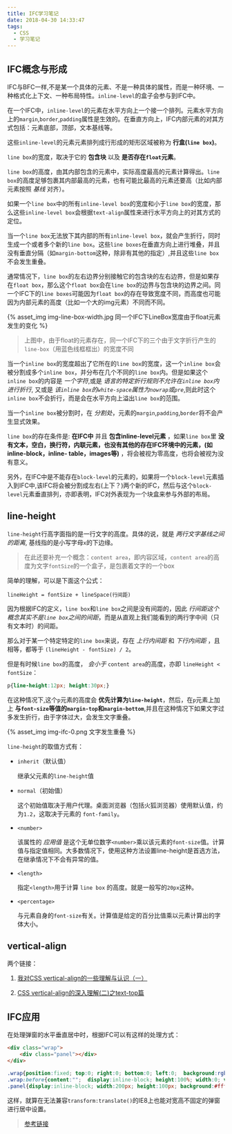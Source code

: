 ```yaml
---
title: IFC学习笔记
date: 2018-04-30 14:33:47
tags:
  - CSS
  - 学习笔记
---
```


## IFC概念与形成

IFC与BFC一样,不是某一个具体的元素、不是一种具体的属性，而是一种环境、一种格式化上下文、一种布局特性。`inline-level`的盒子会参与到IFC中。

在一个IFC中，`inline-level`的元素在水平方向上一个接一个排列。元素水平方向上的`margin`,`border`,`padding`属性是生效的。在垂直方向上，IFC内部元素的对其方式包括：元素底部，顶部，文本基线等。

这些`inline-level`的元素元素排列成行形成的矩形区域被称为 **行盒(`line box`)**。

`line box`的宽度，取决于它的 **包含块** 以及 **是否存在`float`元素**。

`line box`的高度，由其内部包含的元素中，实际高度最高的元素计算得出。`line box`的高度足够包裹其内部最高的元素，也有可能比最高的元素还要高（比如内部元素按照 *基线* 对齐）。

如果一个`line box`中的所有`inline-level box`的宽度和小于`line box`的宽度，那么这些`inline-level box`会根据`text-align`属性来进行水平方向上的对其方式的定位。

当一个`line box`无法放下其内部的所有`inline-level box`，就会产生折行，同时生成一个或者多个新的`line box`。这些`line boxes`在垂直方向上进行堆叠，并且没有垂直分隔（如`margin-bottom`这种，除非有其他的指定）,并且这些`line box`不会发生重叠。

通常情况下，`line box`的左右边界分别接触它的包含块的左右边界，但是如果存在`float box`，那么这个`float box`会在`line box`的边界与包含块的边界之间。同一个IFC下的`line boxes`可能因为`float box`的存在导致宽度不同，而高度也可能因为内部元素的高度（比如一个大的img元素）不同而不同。

{% asset_img img-line-box-width.jpg 同一个IFC下LineBox宽度由于float元素发生的变化 %}

>上图中，由于float的元素存在，同一个IFC下的三个由于文字折行产生的`line-box`（用蓝色线框框出）的宽度不同

当一个`inline box`的宽度超出了它所在的`line box`的宽度，这一个`inline box`会被分割成多个`inline box`，并分布在几个不同的`line box`内。但是如果这个`inline box`的内容是 *一个字符*,或是 *语言的特定折行规则不允许在`inline box`内进行折行*, 又或是 *该`inline box`的`white-space`属性为`nowrap`或`pre`*,则此时这个`inline box`不会折行，而是会在水平方向上溢出`line box`的范围。

当一个`inline box`被分割时，在 *分割处*，元素的`margin`,`padding`,`border`将不会产生显式效果。

`line box`的存在条件是: **在IFC中** 并且 **包含inline-level元素** ，如果`line box`里 **没有文本，空白，换行符，内联元素，也没有其他的存在IFC环境中的元素，(如inline-block，inline- table，images等)** ，将会被视为零高度，也将会被视为没有意义。

另外，在IFC中是不能存在`block-level`的元素的，如果将一个`block-level`元素插入到IFC中,该IFC将会被分割成左右(上下？)两个新的IFC，然后与这个`block-level`元素垂直排列，亦即表明，IFC对外表现为一个块盒来参与外部的布局。

## line-height

`line-height`行高字面指的是一行文字的高度。具体的说，就是 *两行文字基线之间的距离*, 基线指的是小写字母`x`的下边缘。

>在此还要补充一个概念：`content area`，即内容区域，`content area`的高度为文字`fontSize`的一个盒子，是包裹着文字的一个box

简单的理解，可以是下面这个公式：

```
lineHeight = fontSize + lineSpace(行间距)
```

因为根据IFC的定义，`line box`和`line box`之间是没有间距的，因此 *行间距这个概念其实不是`line box`之间的间距*，而是从直观上我们能看到的两行字中间（只有文本时）的间距。

那么对于某一个特定特定的`line box`来说，存在 *上行内间距* 和 *下行内间距* ，且相等，都等于 `(lineHeight - fontSize) / 2`。

但是有时候`line box`的高度， *会小于* `content area`的高度，亦即 `lineHeight < fontSize`：

```CSS
p{line-height:12px; height:30px;}
```

在这种情况下,这个`p`元素的高度会 **优先计算为`line-height`**，然后，在`p`元素上加上 **与`font-size`等值的`margin-top`和`margin-bottom`**,并且在这种情况下如果文字过多发生折行，由于字体过大，会发生文字重叠。

{% asset_img img-ifc-0.png 文字发生重叠 %}

`line-height`的取值方式有：

- `inherit`（默认值）

    继承父元素的`line-height`值

- `normal`（初始值）

    这个初始值取决于用户代理。桌面浏览器（包括火狐浏览器）使用默认值，约为`1.2`，这取决于元素的 `font-family`。

- `<number>`

    该属性的 *应用值* 是这个无单位数字`<number>`乘以该元素的`font-size`值。计算值与指定值相同。大多数情况下，使用这种方法设置line-height是首选方法，在继承情况下不会有异常的值。

- `<length>`

    指定`<length>`用于计算 `line box` 的高度。就是一般写的`20px`这种。

- `<percentage>`

    与元素自身的`font-size`有关。计算值是给定的百分比值乘以元素计算出的字体大小。

## vertical-align

两个链接：

1. [我对CSS vertical-align的一些理解与认识（一）](http://www.zhangxinxu.com/wordpress/2010/05/%E6%88%91%E5%AF%B9css-vertical-align%E7%9A%84%E4%B8%80%E4%BA%9B%E7%90%86%E8%A7%A3%E4%B8%8E%E8%AE%A4%E8%AF%86%EF%BC%88%E4%B8%80%EF%BC%89/)

2. [CSS vertical-align的深入理解(二)之text-top篇](http://www.zhangxinxu.com/wordpress/2010/06/css-vertical-align%E7%9A%84%E6%B7%B1%E5%85%A5%E7%90%86%E8%A7%A3%EF%BC%88%E4%BA%8C%EF%BC%89%E4%B9%8Btext-top%E7%AF%87/)

## IFC应用

在处理弹窗的水平垂直居中时，根据IFC可以有这样的处理方式：

```HTML
<div class="wrap">
    <div class="panel"></div>
</div>
```

```CSS
.wrap{position:fixed; top:0; right:0; bottom:0; left:0;  background:rgba(0,0,0,0.6); text-align:center;}
.wrap:before{content:"";  display:inline-block; height:100%; width:0; vertical-align:middle;}
.panel{display:inline-block; width:200px; height:100px; background:#fff; vertical-align:middle;}
```

这样，就算在无法兼容`transform:translate()`的IE8上也能对宽高不固定的弹窗进行居中设置。

>[参考链接](https://juejin.im/post/5909db2fda2f60005d2093db)
